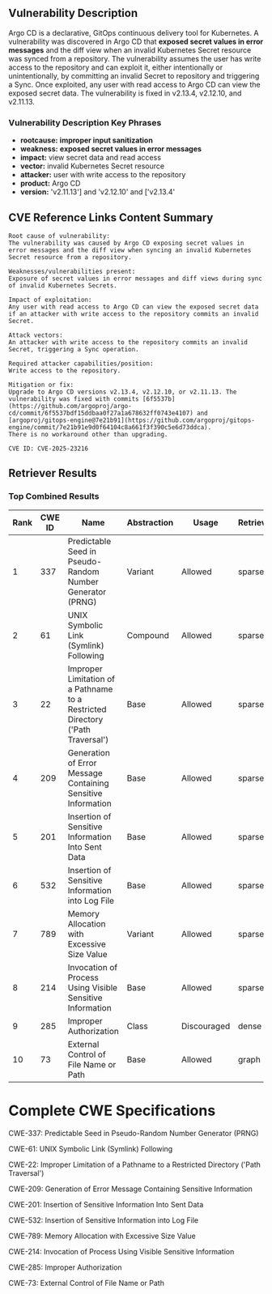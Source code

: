 ## Vulnerability Description
Argo CD is a declarative, GitOps continuous delivery tool for Kubernetes. A vulnerability was discovered in Argo CD that **exposed secret values in error messages** and the diff view when an invalid Kubernetes Secret resource was synced from a repository. The vulnerability assumes the user has write access to the repository and can exploit it, either intentionally or unintentionally, by committing an invalid Secret to repository and triggering a Sync. Once exploited, any user with read access to Argo CD can view the exposed secret data. The vulnerability is fixed in v2.13.4, v2.12.10, and v2.11.13.

### Vulnerability Description Key Phrases
- **rootcause:** **improper input sanitization**
- **weakness:** **exposed secret values in error messages**
- **impact:** view secret data and read access
- **vector:** invalid Kubernetes Secret resource
- **attacker:** user with write access to the repository
- **product:** Argo CD
- **version:** 'v2.11.13'] and 'v2.12.10' and ['v2.13.4'

## CVE Reference Links Content Summary
```text
Root cause of vulnerability:
The vulnerability was caused by Argo CD exposing secret values in error messages and the diff view when syncing an invalid Kubernetes Secret resource from a repository.

Weaknesses/vulnerabilities present:
Exposure of secret values in error messages and diff views during sync of invalid Kubernetes Secrets.

Impact of exploitation:
Any user with read access to Argo CD can view the exposed secret data if an attacker with write access to the repository commits an invalid Secret.

Attack vectors:
An attacker with write access to the repository commits an invalid Secret, triggering a Sync operation.

Required attacker capabilities/position:
Write access to the repository.

Mitigation or fix:
Upgrade to Argo CD versions v2.13.4, v2.12.10, or v2.11.13. The vulnerability was fixed with commits [6f5537b](https://github.com/argoproj/argo-cd/commit/6f5537bdf15ddbaa0f27a1a678632ff0743e4107) and [argoproj/gitops-engine@7e21b91](https://github.com/argoproj/gitops-engine/commit/7e21b91e9d0f64104c8a661f3f390c5e6d73ddca).
There is no workaround other than upgrading.

CVE ID: CVE-2025-23216
```

## Retriever Results

### Top Combined Results

| Rank | CWE ID | Name | Abstraction | Usage  | Retrievers | Individual Scores |
|------|--------|------|-------------|-------|------------|-------------------|
| 1 | 337 | Predictable Seed in Pseudo-Random Number Generator (PRNG) | Variant | Allowed | sparse | 0.673 |
| 2 | 61 | UNIX Symbolic Link (Symlink) Following | Compound | Allowed | sparse | 0.617 |
| 3 | 22 | Improper Limitation of a Pathname to a Restricted Directory ('Path Traversal') | Base | Allowed | sparse | 0.591 |
| 4 | 209 | Generation of Error Message Containing Sensitive Information | Base | Allowed | sparse | 0.585 |
| 5 | 201 | Insertion of Sensitive Information Into Sent Data | Base | Allowed | sparse | 0.572 |
| 6 | 532 | Insertion of Sensitive Information into Log File | Base | Allowed | sparse | 0.557 |
| 7 | 789 | Memory Allocation with Excessive Size Value | Variant | Allowed | sparse | 0.555 |
| 8 | 214 | Invocation of Process Using Visible Sensitive Information | Base | Allowed | sparse | 0.545 |
| 9 | 285 | Improper Authorization | Class | Discouraged | dense | 0.500 |
| 10 | 73 | External Control of File Name or Path | Base | Allowed | graph | 0.002 |



# Complete CWE Specifications

CWE-337: Predictable Seed in Pseudo-Random Number Generator (PRNG)

CWE-61: UNIX Symbolic Link (Symlink) Following

CWE-22: Improper Limitation of a Pathname to a Restricted Directory ('Path Traversal')

CWE-209: Generation of Error Message Containing Sensitive Information

CWE-201: Insertion of Sensitive Information Into Sent Data

CWE-532: Insertion of Sensitive Information into Log File

CWE-789: Memory Allocation with Excessive Size Value

CWE-214: Invocation of Process Using Visible Sensitive Information

CWE-285: Improper Authorization

CWE-73: External Control of File Name or Path